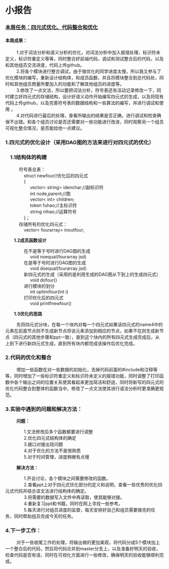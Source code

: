 # 小报告

### <u>本周任务：四元式优化、代码整合和优化</u>

#### 本周成果：

&nbsp;&nbsp;&nbsp;&nbsp;&nbsp;&nbsp;&nbsp;&nbsp;&nbsp;1.对于词法分析和语义分析的优化，对词法分析中加入报错处理，标识符未定义，标识符重定义等等，同时整合好前端代码，调试和测试整合后的代码，以及和其他组员交流进度，代码上传github。  
&nbsp;&nbsp;&nbsp;&nbsp;&nbsp;&nbsp;&nbsp;&nbsp;&nbsp;2.将各个模块进行整合调试，由于做优化的同学进度太慢，所以我又参与了优化模块的编写，重新设计结构体，和成员函数，并且将模块整合到总代码处，同时和其他组员商量所要加入的功能和了解其他组员的进度等。  
&nbsp;&nbsp;&nbsp;&nbsp;&nbsp;&nbsp;&nbsp;&nbsp;&nbsp;3.修改了一点文法，所以要把词法分析，符号表还有活动记录修改一下，同时建立好四元式的存储结构，设计好语义动作开始编写四元式的生成，以及将现有代码上传github，以及完善符号表的数据结构和一些算法的编写，并进行调试和使用  。  
&nbsp;&nbsp;&nbsp;&nbsp;&nbsp;&nbsp;&nbsp;&nbsp;&nbsp;4.对代码进行最后的处理，查看所输出的结果是否正确，进行调试和检查确保不出错。和各个组员讨论是否还需要对一些功能进行改进，同时观察另一个组员可视化整合情况，是否能给他一点建议。

### 1.四元式的优化设计（采用DAG图的方法来进行对四元式的优化）

### &nbsp;&nbsp;&nbsp;&nbsp;**1.1结构体的构建**

&nbsp;&nbsp;&nbsp;&nbsp;&nbsp;&nbsp;&nbsp;&nbsp;&nbsp;&nbsp;&nbsp;符号表总表：  
&nbsp;&nbsp;&nbsp;&nbsp;&nbsp;&nbsp;&nbsp;&nbsp;&nbsp;&nbsp;&nbsp;&nbsp;&nbsp;&nbsp;&nbsp;struct newfour//优化后的四元式  
&nbsp;&nbsp;&nbsp;&nbsp;&nbsp;&nbsp;&nbsp;&nbsp;&nbsp;&nbsp;&nbsp;&nbsp;&nbsp;&nbsp;&nbsp;{  
&nbsp;&nbsp;&nbsp;&nbsp;&nbsp;&nbsp;&nbsp;&nbsp;&nbsp;&nbsp;&nbsp;&nbsp;&nbsp;&nbsp;&nbsp;&nbsp;&nbsp;&nbsp;&nbsp;&nbsp;vector< string> idenchar;//副标识符  
&nbsp;&nbsp;&nbsp;&nbsp;&nbsp;&nbsp;&nbsp;&nbsp;&nbsp;&nbsp;&nbsp;&nbsp;&nbsp;&nbsp;&nbsp;&nbsp;&nbsp;&nbsp;&nbsp;&nbsp;int node,parent;//图  
&nbsp;&nbsp;&nbsp;&nbsp;&nbsp;&nbsp;&nbsp;&nbsp;&nbsp;&nbsp;&nbsp;&nbsp;&nbsp;&nbsp;&nbsp;&nbsp;&nbsp;&nbsp;&nbsp;&nbsp;vector< int> children;  
&nbsp;&nbsp;&nbsp;&nbsp;&nbsp;&nbsp;&nbsp;&nbsp;&nbsp;&nbsp;&nbsp;&nbsp;&nbsp;&nbsp;&nbsp;&nbsp;&nbsp;&nbsp;&nbsp;&nbsp;token fuhao;//主标识符  
&nbsp;&nbsp;&nbsp;&nbsp;&nbsp;&nbsp;&nbsp;&nbsp;&nbsp;&nbsp;&nbsp;&nbsp;&nbsp;&nbsp;&nbsp;&nbsp;&nbsp;&nbsp;&nbsp;&nbsp;string nihao;//运算符号  
&nbsp;&nbsp;&nbsp;&nbsp;&nbsp;&nbsp;&nbsp;&nbsp;&nbsp;&nbsp;&nbsp;&nbsp;&nbsp;&nbsp;&nbsp;}；  
&nbsp;&nbsp;&nbsp;&nbsp;&nbsp;&nbsp;&nbsp;&nbsp;&nbsp;&nbsp;&nbsp;存储所有的优化四元式：  
&nbsp;&nbsp;&nbsp;&nbsp;&nbsp;&nbsp;&nbsp;&nbsp;&nbsp;&nbsp;&nbsp;&nbsp;&nbsp;&nbsp;&nbsp;vector< fourarray> inoutfour;  

&nbsp;&nbsp;&nbsp;&nbsp;&nbsp;&nbsp;&nbsp;**1.2成员函数设计**

&nbsp;&nbsp;&nbsp;&nbsp;&nbsp;&nbsp;&nbsp;&nbsp;&nbsp;&nbsp;&nbsp;&nbsp;&nbsp;&nbsp;&nbsp;在不是等于号时进行DAG图的生成  
&nbsp;&nbsp;&nbsp;&nbsp;&nbsp;&nbsp;&nbsp;&nbsp;&nbsp;&nbsp;&nbsp;&nbsp;&nbsp;&nbsp;&nbsp;&nbsp;&nbsp;&nbsp;&nbsp;&nbsp;void noequal(fourarray jsd)  
&nbsp;&nbsp;&nbsp;&nbsp;&nbsp;&nbsp;&nbsp;&nbsp;&nbsp;&nbsp;&nbsp;&nbsp;&nbsp;&nbsp;&nbsp;在是等于号时进行DAG图的生成  
&nbsp;&nbsp;&nbsp;&nbsp;&nbsp;&nbsp;&nbsp;&nbsp;&nbsp;&nbsp;&nbsp;&nbsp;&nbsp;&nbsp;&nbsp;&nbsp;&nbsp;&nbsp;&nbsp;&nbsp;void doequal(fourarray jsd)  
&nbsp;&nbsp;&nbsp;&nbsp;&nbsp;&nbsp;&nbsp;&nbsp;&nbsp;&nbsp;&nbsp;&nbsp;&nbsp;&nbsp;&nbsp;新四元式的生成（采用的是利用生成的DAG图从下到上的生成四元式）  
&nbsp;&nbsp;&nbsp;&nbsp;&nbsp;&nbsp;&nbsp;&nbsp;&nbsp;&nbsp;&nbsp;&nbsp;&nbsp;&nbsp;&nbsp;&nbsp;&nbsp;&nbsp;&nbsp;&nbsp;void dofour()  
&nbsp;&nbsp;&nbsp;&nbsp;&nbsp;&nbsp;&nbsp;&nbsp;&nbsp;&nbsp;&nbsp;&nbsp;&nbsp;&nbsp;&nbsp;进行模块的划分  
&nbsp;&nbsp;&nbsp;&nbsp;&nbsp;&nbsp;&nbsp;&nbsp;&nbsp;&nbsp;&nbsp;&nbsp;&nbsp;&nbsp;&nbsp;&nbsp;&nbsp;&nbsp;&nbsp;&nbsp;int optimifour(int i)  
&nbsp;&nbsp;&nbsp;&nbsp;&nbsp;&nbsp;&nbsp;&nbsp;&nbsp;&nbsp;&nbsp;&nbsp;&nbsp;&nbsp;&nbsp;打印优化后的四元式  
&nbsp;&nbsp;&nbsp;&nbsp;&nbsp;&nbsp;&nbsp;&nbsp;&nbsp;&nbsp;&nbsp;&nbsp;&nbsp;&nbsp;&nbsp;&nbsp;&nbsp;&nbsp;&nbsp;&nbsp;void printfnewfour()  

&nbsp;&nbsp;&nbsp;&nbsp;&nbsp;&nbsp;&nbsp;**1.3优化的思路**

&nbsp;&nbsp;&nbsp;&nbsp;&nbsp;&nbsp;&nbsp;&nbsp;&nbsp;先将四元式分块，在每一个块内对每一个四元式如果该四元式的name4中的元素在前面节点则不生成新节点将该元素添加到相应的节点，如果不在则生成新节点（四元式的其他步骤和ppt一致），直到这个块内的所有四元式生成完成后，从上到下进行新四元式生成，直到所有块内都完成该操作后优化完成。

### 2.代码的优化和整合

&nbsp;&nbsp;&nbsp;&nbsp;&nbsp;&nbsp;&nbsp;&nbsp;&nbsp;增加一些函数在对一些数据的初始化，去掉代码前面的#include和注释等等，同时增加了一些标识符重定义和标识符未定义的报错功能，同时调整了打印函数中各个输出之间的位置关系使其看起来更加简洁和舒适，同时将新写的四元式的优化代码整合到整体的函数当中，修改了一点文法使其进行语法分析时更准确更规范。

### 3.实验中遇到的问题和解决方法：

&nbsp;&nbsp;&nbsp;&nbsp;&nbsp;&nbsp;&nbsp;&nbsp;&nbsp;**问题：**

&nbsp;&nbsp;&nbsp;&nbsp;&nbsp;&nbsp;&nbsp;&nbsp;&nbsp;&nbsp;&nbsp;&nbsp;&nbsp;&nbsp;&nbsp;1.文法修改后多个函数都要进行调整  
&nbsp;&nbsp;&nbsp;&nbsp;&nbsp;&nbsp;&nbsp;&nbsp;&nbsp;&nbsp;&nbsp;&nbsp;&nbsp;&nbsp;&nbsp;2.优化四元式结构体的确定  
&nbsp;&nbsp;&nbsp;&nbsp;&nbsp;&nbsp;&nbsp;&nbsp;&nbsp;&nbsp;&nbsp;&nbsp;&nbsp;&nbsp;&nbsp;3.接口对接出现问题  
&nbsp;&nbsp;&nbsp;&nbsp;&nbsp;&nbsp;&nbsp;&nbsp;&nbsp;&nbsp;&nbsp;&nbsp;&nbsp;&nbsp;&nbsp;4.对于优化的方法不是很熟悉  
&nbsp;&nbsp;&nbsp;&nbsp;&nbsp;&nbsp;&nbsp;&nbsp;&nbsp;&nbsp;&nbsp;&nbsp;&nbsp;&nbsp;&nbsp;5.对于时间管理，进度稍微有点慢  

&nbsp;&nbsp;&nbsp;&nbsp;&nbsp;&nbsp;&nbsp;&nbsp;&nbsp;**解决方法：**

&nbsp;&nbsp;&nbsp;&nbsp;&nbsp;&nbsp;&nbsp;&nbsp;&nbsp;&nbsp;&nbsp;&nbsp;&nbsp;&nbsp;&nbsp;1.开会讨论，各个模块之间需要修改的函数。  
&nbsp;&nbsp;&nbsp;&nbsp;&nbsp;&nbsp;&nbsp;&nbsp;&nbsp;&nbsp;&nbsp;&nbsp;&nbsp;&nbsp;&nbsp;2.查看ppt上对于四元式优化部分的定义和说明，查看一些优秀的优化四元式代码并结合该文法进行结构体的确定。  
&nbsp;&nbsp;&nbsp;&nbsp;&nbsp;&nbsp;&nbsp;&nbsp;&nbsp;&nbsp;&nbsp;&nbsp;&nbsp;&nbsp;&nbsp;3.将需要的数据写入文件中再读取，使其能够对接。  
&nbsp;&nbsp;&nbsp;&nbsp;&nbsp;&nbsp;&nbsp;&nbsp;&nbsp;&nbsp;&nbsp;&nbsp;&nbsp;&nbsp;&nbsp;4.重新复习ppt和书籍，同时在网上寻找一些参考。  
&nbsp;&nbsp;&nbsp;&nbsp;&nbsp;&nbsp;&nbsp;&nbsp;&nbsp;&nbsp;&nbsp;&nbsp;&nbsp;&nbsp;&nbsp;5.每天进行对组员进度的监督，每天安排好自己和组员需要做完的任务，同时帮助组员完成今天的任务。  

### 4.下一步工作：

&nbsp;&nbsp;&nbsp;&nbsp;&nbsp;&nbsp;&nbsp;&nbsp;&nbsp;对于一些收尾工作的处理，将输出做的更加美观，将代码分成5个模块加上一个整合后的代码，然后将代码合并到master分支上，以及准备好明天的验收，检查代码是否有误，同时在可视化方面进行一些修改，确保明天的验收能够顺利完成。







